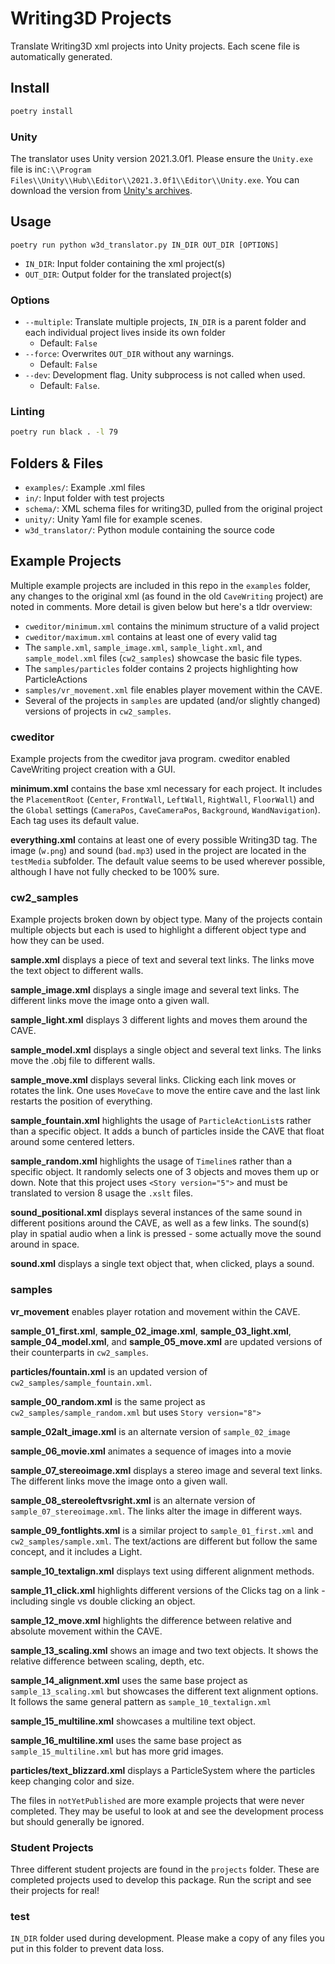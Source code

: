 # Writing3D Projects

Translate Writing3D xml projects into Unity projects. Each scene file is automatically generated.

## Install

```sh
poetry install
```

### Unity

<!-- TODO: Update version number -->

The translator uses Unity version 2021.3.0f1. Please ensure the `Unity.exe` file is in`C:\\Program Files\\Unity\\Hub\\Editor\\2021.3.0f1\\Editor\\Unity.exe`. You can download the version from [Unity's archives](https://unity3d.com/get-unity/download/archive).

## Usage

`poetry run python w3d_translator.py IN_DIR OUT_DIR [OPTIONS]`

* `IN_DIR`: Input folder containing the xml project(s)
* `OUT_DIR`: Output folder for the translated project(s)

### Options

* `--multiple`: Translate multiple projects, `IN_DIR` is a parent folder and each individual project lives inside its own folder
  * Default: `False`
* `--force`: Overwrites `OUT_DIR` without any warnings.
  * Default: `False`
* `--dev`: Development flag. Unity subprocess is not called when used.
  * Default: `False`.

### Linting

```sh
poetry run black . -l 79
```

## Folders & Files

* `examples/`: Example .xml files
* `in/`: Input folder with test projects
* `schema/`: XML schema files for writing3D, pulled from the original project
* `unity/`: Unity Yaml file for example scenes.
* `w3d_translator/`: Python module containing the source code

## Example Projects

Multiple example projects are included in this repo in the `examples` folder, any changes to the original xml (as found in the old `CaveWriting` project) are noted in comments. More detail is given below but here's a tldr overview:

* `cweditor/minimum.xml` contains the minimum structure of a valid project
* `cweditor/maximum.xml` contains at least one of every valid tag
* The `sample.xml`, `sample_image.xml`, `sample_light.xml`, and `sample_model.xml` files (`cw2_samples`) showcase the basic file types.
* The `samples/particles` folder contains 2 projects highlighting how ParticleActions
* `samples/vr_movement.xml` file enables player movement within the CAVE.
* Several of the projects in `samples` are updated (and/or slightly changed) versions of projects in `cw2_samples`.

### cweditor

Example projects from the cweditor java program. cweditor enabled CaveWriting project creation with a GUI.

**minimum.xml** contains the base xml necessary for each project. It includes the `PlacementRoot` (`Center`, `FrontWall`, `LeftWall`, `RightWall`, `FloorWall`) and the `Global` settings (`CameraPos`, `CaveCameraPos`, `Background`, `WandNavigation`). Each tag uses its default value.

**everything.xml** contains at least one of every possible Writing3D tag. The image (`w.png`) and sound (`bad.mp3`) used in the project are located in the `testMedia` subfolder. The default value seems to be used wherever possible, although I have not fully checked to be 100% sure.

### cw2_samples

Example projects broken down by object type. Many of the projects contain multiple objects but each is used to highlight a different object type and how they can be used.

**sample.xml** displays a piece of text and several text links. The links move the text object  to different walls.

**sample_image.xml** displays a single image and several text links. The different links move the image onto a given wall.

**sample_light.xml** displays 3 different lights and moves them around the CAVE.

**sample_model.xml** displays a single object and several text links. The links move the .obj file to different walls.

**sample_move.xml** displays several links. Clicking each link moves or rotates the link. One uses `MoveCave` to move the entire cave and the last link restarts the position of everything.

**sample_fountain.xml** highlights the usage of  `ParticleActionList`s rather than a specific object. It adds a bunch of particles inside the CAVE that float around some centered letters.

**sample_random.xml** highlights the usage of `Timeline`s rather than a specific object. It randomly selects one of 3 objects and moves them up or down. Note that this project uses `<Story version="5">` and must be translated to version 8 usage the `.xslt` files.

**sound_positional.xml** displays several instances of the same sound in different positions around the CAVE, as well as a few links. The sound(s) play in spatial audio when a link is pressed - some actually move the sound around in space.

**sound.xml** displays a single text object that, when clicked, plays a sound.

### samples

**vr_movement** enables player rotation and movement within the CAVE.

**sample_01_first.xml**, **sample_02_image.xml**, **sample_03_light.xml**, **sample_04_model.xml**, and **sample_05_move.xml** are updated versions of their counterparts in `cw2_samples`.

**particles/fountain.xml** is an updated version of `cw2_samples/sample_fountain.xml`.

**sample_00_random.xml** is the same project as `cw2_samples/sample_random.xml` but uses `Story version="8">`

**sample_02alt_image.xml** is an alternate version of `sample_02_image`

**sample_06_movie.xml** animates a sequence of images into a movie

**sample_07_stereoimage.xml** displays a stereo image and several text links. The different links move the image onto a given wall.

**sample_08_stereoleftvsright.xml** is an alternate version of `sample_07_stereoimage.xml`. The links alter the image in different ways.

**sample_09_fontlights.xml** is a similar project to `sample_01_first.xml` and `cw2_samples/sample.xml`. The text/actions are different but follow the same concept, and it includes a Light.

**sample_10_textalign.xml** displays text using different alignment methods.

**sample_11_click.xml** highlights different versions of the Clicks tag on a link - including single vs double clicking an object.

**sample_12_move.xml** highlights the difference between relative and absolute movement within the CAVE.

**sample_13_scaling.xml** shows an image and two text objects. It shows the relative difference between scaling, depth, etc.

**sample_14_alignment.xml** uses the same base project as `sample_13_scaling.xml` but showcases the different text alignment options. It follows the same general pattern as `sample_10_textalign.xml`

**sample_15_multiline.xml** showcases a multiline text object.

**sample_16_multiline.xml** uses the same base project as `sample_15_multiline.xml` but has more grid images.

**particles/text_blizzard.xml** displays a ParticleSystem where the particles keep changing color and size.

The files in `notYetPublished` are more example projects that were never completed. They may be useful to look at and see the development process but should generally be ignored.

### Student Projects

Three different student projects are found in the `projects` folder. These are completed projects used to develop this package. Run the script and see their projects for real!

### test

`IN_DIR` folder used during development. Please make a copy of any files you put in this folder to prevent data loss.